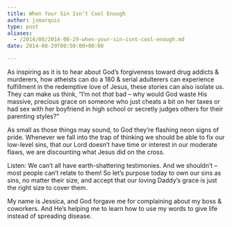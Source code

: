 ```yaml
---
title: When Your Sin Isn’t Cool Enough
author: jsmarquis
type: post
aliases:
  - /2014/08/2014-08-29-when-your-sin-isnt-cool-enough.md
date: 2014-08-29T00:50:00+00:00

---
```

As inspiring as it is to hear about God&#8217;s forgiveness toward drug addicts & murderers, how atheists can do a 180 & serial adulterers can experience fulfillment in the redemptive love of Jesus, these stories can also isolate us. They can make us think, &#8220;I&#8217;m not _that_ bad &#8211; why would God waste His massive, precious grace on someone who just cheats a bit on her taxes or had sex with her boyfriend in high school or secretly judges others for their parenting styles?&#8221;

As small as those things may sound, to God they&#8217;re flashing neon signs of pride. Whenever we fall into the trap of thinking we should be able to fix our low-level sins, that our Lord doesn&#8217;t have time or interest in our moderate flaws, we are discounting what Jesus did on the cross.

Listen: We can&#8217;t all have earth-shattering testimonies. And we shouldn&#8217;t &#8211; most people can&#8217;t relate to them! So let&#8217;s purpose today to own our sins as sins, no matter their size, and accept that our loving Daddy&#8217;s grace is just the right size to cover them.

My name is Jessica, and God forgave me for complaining about my boss & coworkers. And He&#8217;s helping me to learn how to use my words to give life instead of spreading disease.